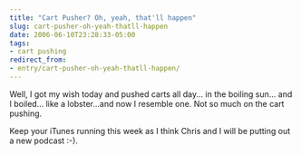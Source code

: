 ```yaml
---
title: "Cart Pusher? Oh, yeah, that'll happen"
slug: cart-pusher-oh-yeah-thatll-happen
date: 2006-06-10T23:28:33-05:00
tags:
- cart pushing
redirect_from:
- entry/cart-pusher-oh-yeah-thatll-happen/
---
```

Well, I got my wish today and pushed carts all day... in the boiling sun... and I boiled... like a lobster...and now I resemble one. Not so much on the cart pushing.

Keep your iTunes running this week as I think Chris and I will be putting out a new podcast :-).
